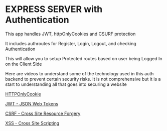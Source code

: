 # EXPRESS SERVER with Authentication

This app handles JWT, httpOnlyCookies and CSURF protection

It includes authroutes for Register, Login, Logout, and checking Authentication

This will allow you to setup Protected routes based on user being Logged In on the Client Side

Here are videos to understand some of the technology used in this auth backend to prevent certain security risks. It is not comprehensive but it is a start to understanding all that goes into securing a website

[HTTPOnlyCookie](https://www.youtube.com/watch?v=ROg1p0UZL0M)

[JWT - JSON Web Tokens](https://www.youtube.com/watch?v=P2CPd9ynFLg)

[CSRF - Cross Site Resource Forgery](https://www.youtube.com/watch?v=eWEgUcHPle0)

[XSS - Cross Site Scripting](https://www.youtube.com/watch?v=EoaDgUgS6QA)
